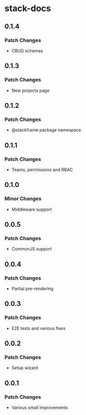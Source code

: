 # stack-docs

## 0.1.4

### Patch Changes

- CRUD schemas

## 0.1.3

### Patch Changes

- New projects page

## 0.1.2

### Patch Changes

- @stackframe package namespace

## 0.1.1

### Patch Changes

- Teams, permissions and RBAC

## 0.1.0

### Minor Changes

- Middleware support

## 0.0.5

### Patch Changes

- CommonJS support

## 0.0.4

### Patch Changes

- Partial pre-rendering

## 0.0.3

### Patch Changes

- E2E tests and various fixes

## 0.0.2

### Patch Changes

- Setup wizard

## 0.0.1

### Patch Changes

- Various small improvements
